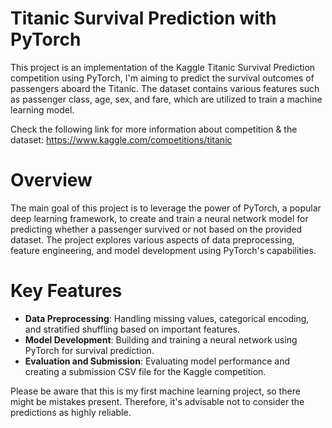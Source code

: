 # Titanic Survival Prediction with PyTorch

This project is an implementation of the Kaggle Titanic Survival Prediction competition using PyTorch, I'm aiming to predict the survival outcomes of passengers aboard the Titanic. The dataset contains various features such as passenger class, age, sex, and fare, which are utilized to train a machine learning model.

Check the following link for more information about competition & the dataset: https://www.kaggle.com/competitions/titanic

# Overview
The main goal of this project is to leverage the power of PyTorch, a popular deep learning framework, to create and train a neural network model for predicting whether a passenger survived or not based on the provided dataset. The project explores various aspects of data preprocessing, feature engineering, and model development using PyTorch's capabilities.

# Key Features
- **Data Preprocessing**: Handling missing values, categorical encoding, and stratified shuffling based on important features.
- **Model Development**: Building and training a neural network using PyTorch for survival prediction.
- **Evaluation and Submission**: Evaluating model performance and creating a submission CSV file for the Kaggle competition.

Please be aware that this is my first machine learning project, so there might be mistakes present. Therefore, it's advisable not to consider the predictions as highly reliable. 
